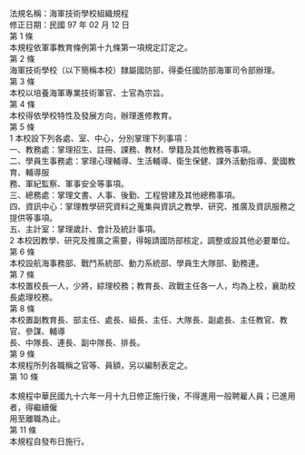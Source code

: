 法規名稱：海軍技術學校組織規程  
修正日期：民國 97 年 02 月 12 日  
第 1 條  
本規程依軍事教育條例第十九條第一項規定訂定之。  
第 2 條  
海軍技術學校（以下簡稱本校）隸屬國防部，得委任國防部海軍司令部辦理。  
第 3 條  
本校以培養海軍專業技術軍官、士官為宗旨。  
第 4 條  
本校得依學校特性及發展方向，辦理進修教育。  
第 5 條  
1 本校設下列各處、室、中心，分別掌理下列事項：  
一、教務處：掌理招生、註冊、課務、教材、學籍及其他教務等事項。  
二、學員生事務處：掌理心理輔導、生活輔導、衛生保健、課外活動指導、愛國教育、輔導服  
務、軍紀監察、軍事安全等事項。  
三、總務處：掌理文書、人事、後勤、工程營建及其他總務事項。  
四、資訊中心：掌理教學研究資料之蒐集與資訊之教學、研究、推廣及資訊服務之提供等事項。  
五、主計室：掌理歲計、會計及統計事項。  
2 本校因教學、研究及推廣之需要，得報請國防部核定，調整或設其他必要單位。  
第 6 條  
本校設航海事務部、戰鬥系統部、動力系統部、學員生大隊部、勤務連。  
第 7 條  
本校置校長一人，少將，綜理校務；教育長、政戰主任各一人，均為上校，襄助校長處理校務。  
第 8 條  
本校置副教育長、部主任、處長、組長、主任、大隊長、副處長、主任教官、教官、參謀、輔導  
長、中隊長、連長、副中隊長、排長。  
第 9 條  
本規程所列各職稱之官等、員額，另以編制表定之。  
第 10 條  


本規程中華民國九十六年一月十九日修正施行後，不得進用一般聘雇人員；已進用者，得繼續僱  
用至離職為止。  
第 11 條  
本規程自發布日施行。  


